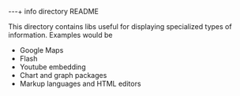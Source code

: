 ---+ info directory README

This directory contains libs useful for displaying specialized
types of information. Examples would be

 * Google Maps
 * Flash
 * Youtube embedding
 * Chart and graph packages
 * Markup languages and HTML editors
 
 
 
 